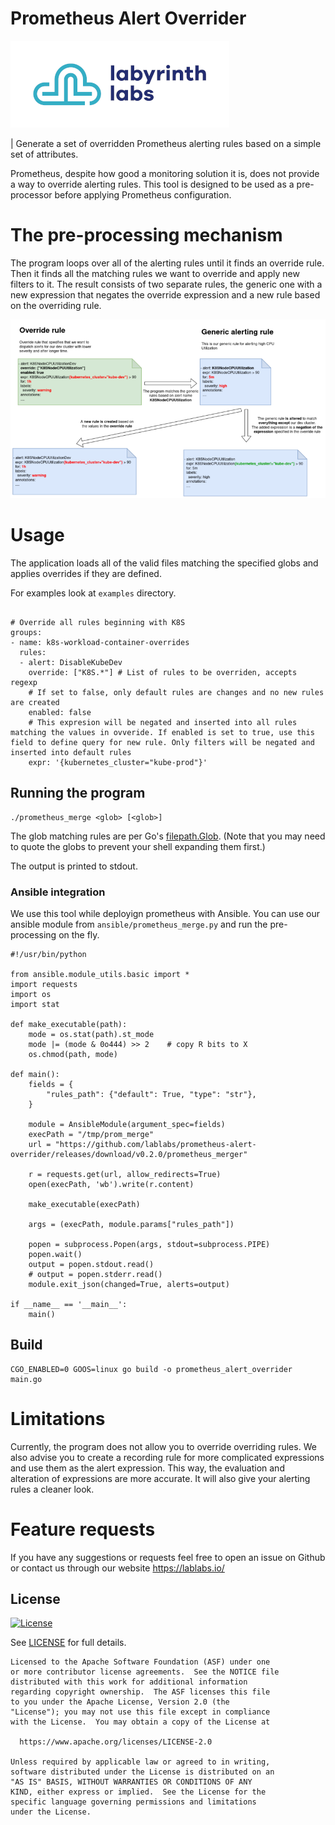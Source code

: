 # Prometheus Alert Overrider

[<img src="ll-logo.png">](https://lablabs.io/)

| Generate a set of overridden Prometheus alerting rules based on a simple set of attributes.

Prometheus, despite how good a monitoring solution it is, does not provide a way to override alerting rules. This tool is designed to be used as a pre-processor before applying Prometheus configuration.

# The pre-processing mechanism

The program loops over all of the alerting rules until it finds an override rule. Then it finds all the matching rules we want to override and apply new filters to it. The result consists of two separate rules, the generic one with a new expression that negates the override expression and a new rule based on the overriding rule.

![](diagram.png)

# Usage

The application loads all of the valid files matching the specified globs and applies overrides if they are defined.

For examples look at `examples` directory.

```

# Override all rules beginning with K8S
groups:
- name: k8s-workload-container-overrides
  rules:
  - alert: DisableKubeDev
    override: ["K8S.*"] # List of rules to be overriden, accepts regexp
    # If set to false, only default rules are changes and no new rules are created
    enabled: false
    # This expresion will be negated and inserted into all rules matching the values in ovveride. If enabled is set to true, use this field to define query for new rule. Only filters will be negated and inserted into default rules
    expr: '{kubernetes_cluster="kube-prod"}'
```

## Running the program

```
./prometheus_merge <glob> [<glob>]
```

The glob matching rules are per Go's [filepath.Glob](https://pkg.go.dev/path/filepath#Glob). (Note that you may need to quote the globs to prevent your shell expanding them first.)

The output is printed to stdout.

### Ansible integration

We use this tool while deployign prometheus with Ansible. You can use our ansible module from `ansible/prometheus_merge.py` and run the pre-processing on the fly.

```
#!/usr/bin/python

from ansible.module_utils.basic import *
import requests
import os
import stat

def make_executable(path):
    mode = os.stat(path).st_mode
    mode |= (mode & 0o444) >> 2    # copy R bits to X
    os.chmod(path, mode)

def main():
    fields = {
        "rules_path": {"default": True, "type": "str"},
    }

    module = AnsibleModule(argument_spec=fields)
    execPath = "/tmp/prom_merge"
    url = "https://github.com/lablabs/prometheus-alert-overrider/releases/download/v0.2.0/prometheus_merger"

    r = requests.get(url, allow_redirects=True)
    open(execPath, 'wb').write(r.content)

    make_executable(execPath)

    args = (execPath, module.params["rules_path"])

    popen = subprocess.Popen(args, stdout=subprocess.PIPE)
    popen.wait()
    output = popen.stdout.read()
    # output = popen.stderr.read()
    module.exit_json(changed=True, alerts=output)

if __name__ == '__main__':
    main()
```

## Build

```
CGO_ENABLED=0 GOOS=linux go build -o prometheus_alert_overrider main.go
```

# Limitations

Currently, the program does not allow you to override overriding rules. We also advise you to create a recording rule for more complicated expressions and use them as the alert expression. This way, the evaluation and alteration of expressions are more accurate. It will also give your alerting rules a cleaner look.

# Feature requests

If you have any suggestions or requests feel free to open an issue on Github or contact us through our website https://lablabs.io/

## License

[![License](https://img.shields.io/badge/License-Apache%202.0-blue.svg)](https://opensource.org/licenses/Apache-2.0)

See [LICENSE](LICENSE) for full details.

    Licensed to the Apache Software Foundation (ASF) under one
    or more contributor license agreements.  See the NOTICE file
    distributed with this work for additional information
    regarding copyright ownership.  The ASF licenses this file
    to you under the Apache License, Version 2.0 (the
    "License"); you may not use this file except in compliance
    with the License.  You may obtain a copy of the License at

      https://www.apache.org/licenses/LICENSE-2.0

    Unless required by applicable law or agreed to in writing,
    software distributed under the License is distributed on an
    "AS IS" BASIS, WITHOUT WARRANTIES OR CONDITIONS OF ANY
    KIND, either express or implied.  See the License for the
    specific language governing permissions and limitations
    under the License.